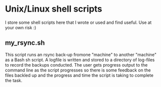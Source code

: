# Unix/Linux shell scripts

I store some shell scripts here that I wrote or used and find useful. Use at your own risk :)

## my_rsync.sh

This script runs an rsync back-up fromone "machine" to another "machine" as a Bash sh script. 
A logfile is written and stored to a directory of log-files to record the backups conducted.
The user gets progress output to the command line as the script progresses so there is some feedback 
on the files backled up and the progress and time the script is taking to complete the task.
